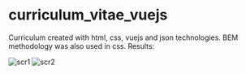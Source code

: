 # curriculum_vitae_vuejs
Curriculum created with html, css, vuejs and json technologies. BEM methodology was also used in css.
Results:

![scr1](https://user-images.githubusercontent.com/71780625/126582416-f1afe97e-42f2-4e3f-82b2-2b6bc02c2f75.png)
![scr2](https://user-images.githubusercontent.com/71780625/126582421-3ab2a8a1-3e24-4399-bf81-b6fa10132316.png)
